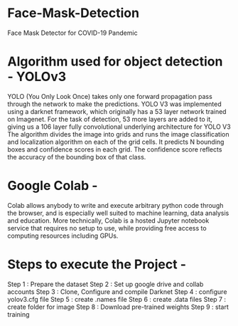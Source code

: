 # Face-Mask-Detection
Face Mask Detector for COVID-19 Pandemic

# Algorithm used for object detection - YOLOv3
  YOLO (You Only Look Once) takes only one forward propagation pass through the network to make the predictions.
  YOLO V3 was implemented using a darknet framework, which originally has a 53 layer network trained on Imagenet. 
  For the task of detection, 53 more layers are added to it, giving us a 106 layer fully convolutional underlying architecture for YOLO V3
  The algorithm divides the image into grids and runs the image classification and localization algorithm on each of the grid cells. 
  It predicts N bounding boxes and confidence scores in each grid. The confidence score reflects the accuracy of the bounding box of that class.
  
# Google Colab -
   Colab allows anybody to write and execute arbitrary python code through the browser, and is especially well suited to machine learning, 
   data analysis and education. More technically, Colab is a hosted Jupyter notebook service that requires no setup to use, while providing 
   free access to computing resources including GPUs.

# Steps to execute the Project -
Step 1 : Prepare the dataset
Step 2 :  Set up google drive and collab accounts
Step 3 : Clone, Configure and compile Darknet
Step 4 : configure yolov3.cfg file 
Step 5 : create .names file
Step 6 : create .data files
Step 7 : create folder for image
Step 8 : Download pre-trained weights
Step 9 : start training

